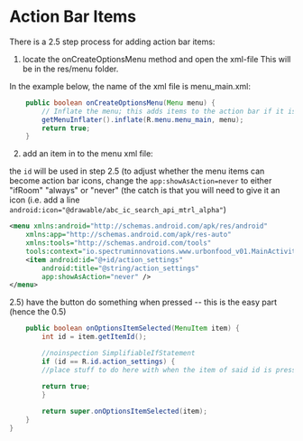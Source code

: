 # Action Bar Items

There is a 2.5 step process for adding action bar items:

1) locate the onCreateOptionsMenu method and open the xml-file
This will be in the res/menu folder.

In the example below, the name of the xml file is menu_main.xml:

```java
    public boolean onCreateOptionsMenu(Menu menu) {
        // Inflate the menu; this adds items to the action bar if it is present.
        getMenuInflater().inflate(R.menu.menu_main, menu);
        return true;
    }
```

2) add an item in to the menu xml file:

the `id` will be used in step 2.5 (to adjust whether the menu items can become action bar icons, 
change the `app:showAsAction=never` to either "ifRoom" "always" or "never"
(the catch is that you will need to give it an icon (i.e. add a line `android:icon="@drawable/abc_ic_search_api_mtrl_alpha"`)


```xml
<menu xmlns:android="http://schemas.android.com/apk/res/android"
    xmlns:app="http://schemas.android.com/apk/res-auto"
    xmlns:tools="http://schemas.android.com/tools"
    tools:context="io.spectruminnovations.www.urbonfood_v01.MainActivity">
    <item android:id="@+id/action_settings"
        android:title="@string/action_settings"
        app:showAsAction="never" />
</menu>
```
2.5) have the button do something when pressed -- this is the easy part (hence the 0.5)



```java
    public boolean onOptionsItemSelected(MenuItem item) {
        int id = item.getItemId();

        //noinspection SimplifiableIfStatement
        if (id == R.id.action_settings) {
        //place stuff to do here with when the item of said id is pressed

        return true;
        }
        
        return super.onOptionsItemSelected(item);
    }
}
```
